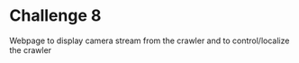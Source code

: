 # Challenge 8
Webpage to display camera stream from the crawler and to control/localize the crawler
